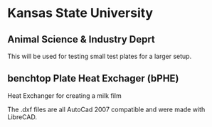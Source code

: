 # Kansas State University
## Animal Science & Industry Deprt

This will be used for testing small test plates for a larger setup.

## benchtop Plate Heat Exchager (bPHE)
Heat Exchanger for creating a milk film

The .dxf files are all AutoCad 2007 compatible and were made with LibreCAD.
